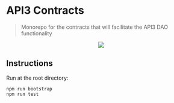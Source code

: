 # API3 Contracts

> Monorepo for the contracts that will facilitate the API3 DAO functionality

<p align="center">
  <img src="https://user-images.githubusercontent.com/19530665/93248938-3afdf400-f799-11ea-8aea-243f05ce2af3.png" />
</p>

## Instructions

Run at the root directory:
```
npm run bootstrap
npm run test
```
